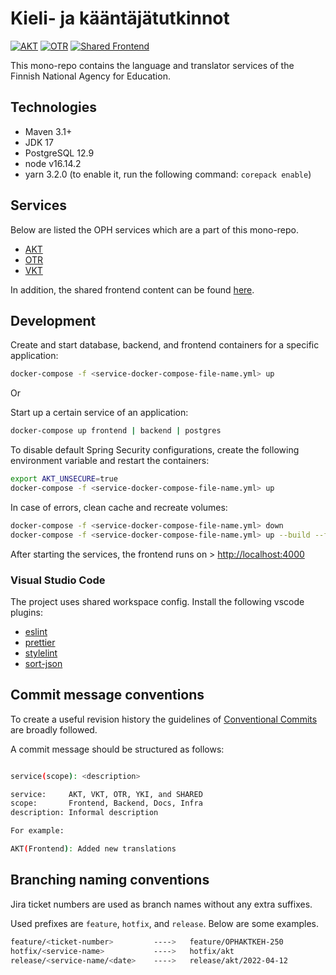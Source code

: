 # Kieli- ja kääntäjätutkinnot

[![AKT](https://github.com/Opetushallitus/kieli-ja-kaantajatutkinnot/actions/workflows/akt.yml/badge.svg?branch=dev)](https://github.com/Opetushallitus/kieli-ja-kaantajatutkinnot/actions/workflows/akt.yml) [![OTR](https://github.com/Opetushallitus/kieli-ja-kaantajatutkinnot/actions/workflows/otr.yml/badge.svg?branch=dev)](https://github.com/Opetushallitus/kieli-ja-kaantajatutkinnot/actions/workflows/otr.yml) [![Shared Frontend](https://github.com/Opetushallitus/kieli-ja-kaantajatutkinnot/actions/workflows/shared_frontend.yml/badge.svg?branch=dev)](https://github.com/Opetushallitus/kieli-ja-kaantajatutkinnot/actions/workflows/shared_frontend.yml)

This mono-repo contains the language and translator services of the Finnish National Agency for Education.

## Technologies

- Maven 3.1+
- JDK 17
- PostgreSQL 12.9
- node v16.14.2
- yarn 3.2.0 (to enable it, run the following command: `corepack enable`)

## Services

Below are listed the OPH services which are a part of this mono-repo.

- [AKT](./docs/akt.md)
- [OTR](./docs/otr.md)
- [VKT](./docs/vkt.md)

In addition, the shared frontend content can be found [here](./docs/shared_frontend.md).

## Development

Create and start database, backend, and frontend containers for a specific application:

```sh
docker-compose -f <service-docker-compose-file-name.yml> up
```

Or

Start up a certain service of an application:

```sh
docker-compose up frontend | backend | postgres
```

To disable default Spring Security configurations, create the following environment variable and restart the containers:

```sh
export AKT_UNSECURE=true
docker-compose -f <service-docker-compose-file-name.yml> up
```

In case of errors, clean cache and recreate volumes:

```sh
docker-compose -f <service-docker-compose-file-name.yml> down
docker-compose -f <service-docker-compose-file-name.yml> up --build --force-recreate --renew-anon-volumes
```

After starting the services, the frontend runs on > <http://localhost:4000>

### Visual Studio Code

The project uses shared workspace config. Install the following vscode plugins:

- [eslint](https://marketplace.visualstudio.com/items?itemName=dbaeumer.vscode-eslint)
- [prettier](https://marketplace.visualstudio.com/items?itemName=esbenp.prettier-vscode)
- [stylelint](https://marketplace.visualstudio.com/items?itemName=stylelint.vscode-stylelint)
- [sort-json](https://marketplace.visualstudio.com/items?itemName=richie5um2.vscode-sort-json)

## Commit message conventions

To create a useful revision history the guidelines of [Conventional Commits](https://www.conventionalcommits.org/en/v1.0.0/) are broadly followed.

A commit message should be structured as follows:

```sh

service(scope): <description>

service:     AKT, VKT, OTR, YKI, and SHARED
scope:       Frontend, Backend, Docs, Infra
description: Informal description

For example:

AKT(Frontend): Added new translations
```

## Branching naming conventions

Jira ticket numbers are used as branch names without any extra suffixes.

Used prefixes are `feature`, `hotfix`, and `release`. Below are some examples.

```sh
feature/<ticket-number>         ---->   feature/OPHAKTKEH-250
hotfix/<service-name>           ---->   hotfix/akt
release/<service-name/<date>    ---->   release/akt/2022-04-12
```
